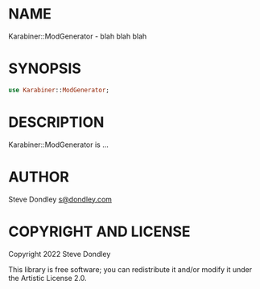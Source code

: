 NAME
====

Karabiner::ModGenerator - blah blah blah

SYNOPSIS
========

```raku
use Karabiner::ModGenerator;
```

DESCRIPTION
===========

Karabiner::ModGenerator is ...

AUTHOR
======

Steve Dondley <s@dondley.com>

COPYRIGHT AND LICENSE
=====================

Copyright 2022 Steve Dondley

This library is free software; you can redistribute it and/or modify it under the Artistic License 2.0.

